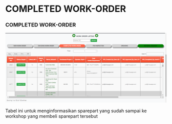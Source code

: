 # COMPLETED WORK-ORDER

### COMPLETED WORK-ORDER

![](<../.gitbook/assets/completed 1.PNG>)

Tabel ini untuk menginformasikan sparepart yang sudah sampai ke workshop yang membeli sparepart tersebut
